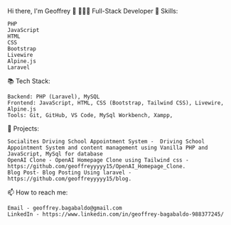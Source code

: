 Hi there, I'm Geoffrey 👋
👨🏻‍💻 Full-Stack Developer 
💼 Skills:

    PHP
    JavaScript
    HTML
    CSS
    Bootstrap
    Livewire
    Alpine.js
    Laravel

📚 Tech Stack:

    Backend: PHP (Laravel), MySQL
    Frontend: JavaScript, HTML, CSS (Bootstrap, Tailwind CSS), Livewire, Alpine.js
    Tools: Git, GitHub, VS Code, MySql Workbench, Xampp, 

🔭 Projects:

    Socialites Driving School Appointment System -  Driving School Appointment System and content management using Vanilla PHP and JavaScript, MySql for database
    OpenAI Clone - OpenAI Homepage Clone using Tailwind css - https://github.com/geoffreyyyyy15/OpenAI_Homepage_Clone.
    Blog Post- Blog Posting Using laravel - https://github.com/geoffreyyyyy15/blog.

📫 How to reach me:

    Email - geoffrey.bagabaldo@gmail.com
    LinkedIn - https://www.linkedin.com/in/geoffrey-bagabaldo-988377245/
    

<!-- 📊 GitHub Stats: -->


<!-- <img src="https://github-readme-stats.vercel.app/api/top-langs/?username=geoffreyyyyy15&amp;layout=compact&amp;theme=radical" alt="Top Langs"> -->
